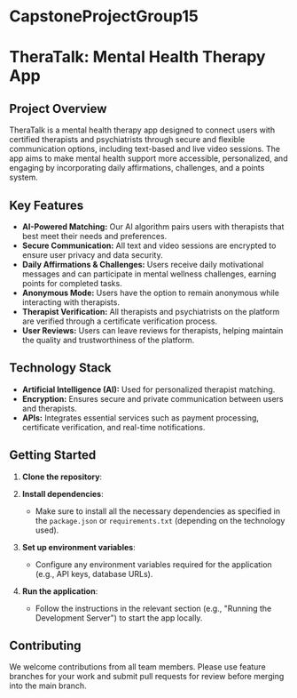 # CapstoneProjectGroup15


# **TheraTalk: Mental Health Therapy App**

## **Project Overview**
TheraTalk is a mental health therapy app designed to connect users with certified therapists and psychiatrists through secure and flexible communication options, including text-based and live video sessions. The app aims to make mental health support more accessible, personalized, and engaging by incorporating daily affirmations, challenges, and a points system.

## **Key Features**
- **AI-Powered Matching:** Our AI algorithm pairs users with therapists that best meet their needs and preferences.
- **Secure Communication:** All text and video sessions are encrypted to ensure user privacy and data security.
- **Daily Affirmations & Challenges:** Users receive daily motivational messages and can participate in mental wellness challenges, earning points for completed tasks.
- **Anonymous Mode:** Users have the option to remain anonymous while interacting with therapists.
- **Therapist Verification:** All therapists and psychiatrists on the platform are verified through a certificate verification process.
- **User Reviews:** Users can leave reviews for therapists, helping maintain the quality and trustworthiness of the platform.

## **Technology Stack**
- **Artificial Intelligence (AI):** Used for personalized therapist matching.
- **Encryption:** Ensures secure and private communication between users and therapists.
- **APIs:** Integrates essential services such as payment processing, certificate verification, and real-time notifications.

## **Getting Started**
1. **Clone the repository**: 
   
2. **Install dependencies**: 
   - Make sure to install all the necessary dependencies as specified in the `package.json` or `requirements.txt` (depending on the technology used).
3. **Set up environment variables**: 
   - Configure any environment variables required for the application (e.g., API keys, database URLs).
4. **Run the application**: 
   - Follow the instructions in the relevant section (e.g., "Running the Development Server") to start the app locally.

## **Contributing**
We welcome contributions from all team members. Please use feature branches for your work and submit pull requests for review before merging into the main branch.
